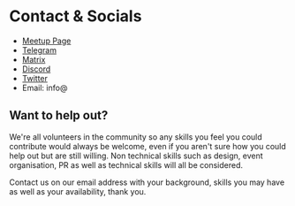 # Contact & Socials

* [Meetup Page](https://www.meetup.com/Dublin-Linux-Community?target=_blank)
* [Telegram](../telegram)
* [Matrix](../matrix)
* [Discord](../discord)
* [Twitter](https://twitter.com/dublinlinux?target=_blank)
* Email: info@

## Want to help out?

We're all volunteers in the community so any skills you feel you could contribute would always be welcome, even if you aren't sure how you could help out but are still willing. Non technical skills such as design, event organisation, PR as well as technical skills will all be considered.

Contact us on our email address with your background, skills you may have as well as your availability, thank you.
